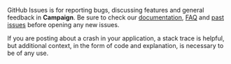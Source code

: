 GitHub Issues is for reporting bugs, discussing features and general feedback in **Campaign**. Be sure to check our [documentation](http://cocoadocs.org/docsets/Campaign), [FAQ](https://github.com/hyperoslo/Campaign/wiki/FAQ) and [past issues](https://github.com/hyperoslo/Campaign/issues?state=closed) before opening any new issues.

If you are posting about a crash in your application, a stack trace is helpful, but additional context, in the form of code and explanation, is necessary to be of any use.
